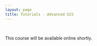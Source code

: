 ```yaml
---
layout: page
title: Tutorials - Advanced GIS
---
```


&nbsp;

This course will be available online shortly.